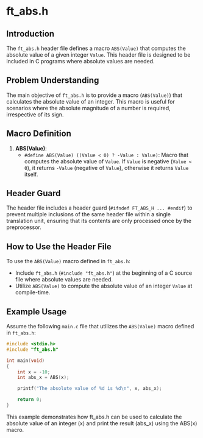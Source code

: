 # ft_abs.h

## Introduction
The `ft_abs.h` header file defines a macro `ABS(Value)` that computes the absolute value of a given integer `Value`. This header file is designed to be included in C programs where absolute values are needed.

## Problem Understanding
The main objective of `ft_abs.h` is to provide a macro (`ABS(Value)`) that calculates the absolute value of an integer. This macro is useful for scenarios where the absolute magnitude of a number is required, irrespective of its sign.

## Macro Definition
1. **ABS(Value)**:
   - `#define ABS(Value) ((Value < 0) ? -Value : Value)`: Macro that computes the absolute value of `Value`. If `Value` is negative (`Value < 0`), it returns `-Value` (negative of `Value`), otherwise it returns `Value` itself.

## Header Guard
The header file includes a header guard (`#ifndef FT_ABS_H ... #endif`) to prevent multiple inclusions of the same header file within a single translation unit, ensuring that its contents are only processed once by the preprocessor.

## How to Use the Header File
To use the `ABS(Value)` macro defined in `ft_abs.h`:
- Include `ft_abs.h` (`#include "ft_abs.h"`) at the beginning of a C source file where absolute values are needed.
- Utilize `ABS(Value)` to compute the absolute value of an integer `Value` at compile-time.

## Example Usage
Assume the following `main.c` file that utilizes the `ABS(Value)` macro defined in `ft_abs.h`:
```c
#include <stdio.h>
#include "ft_abs.h"

int main(void)
{
    int x = -10;
    int abs_x = ABS(x);

    printf("The absolute value of %d is %d\n", x, abs_x);

    return 0;
}
```
This example demonstrates how ft_abs.h can be used to calculate the absolute value of an integer (x) and print the result (abs_x) using the ABS(x) macro.